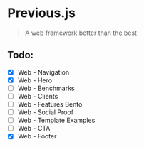 # Previous.js

> A web framework better than the best

## Todo:

-   [x] Web - Navigation
-   [x] Web - Hero
-   [ ] Web - Benchmarks
-   [ ] Web - Clients
-   [ ] Web - Features Bento
-   [ ] Web - Social Proof
-   [ ] Web - Template Examples
-   [ ] Web - CTA
-   [x] Web - Footer
